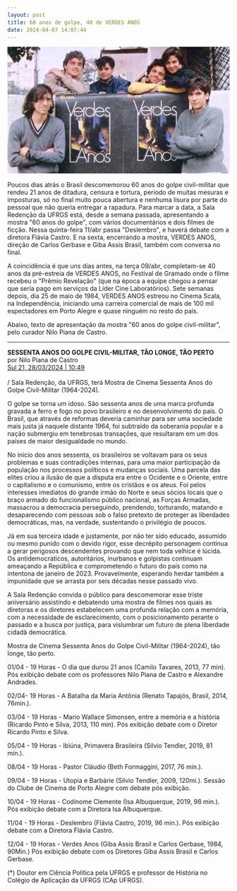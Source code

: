 ```yaml
---
layout: post
title: 60 anos de golpe, 40 de VERDES ANOS
date: 2024-04-07 14:07:44
---
```

![](/uploads/va-equipe-cartaz.jpg)

Poucos dias atrás o Brasil descomemorou 60 anos do golpe civil-militar que rendeu 21 anos de ditadura, censura e tortura, período de muitas mesuras e imposturas, só no final muito pouca abertura e nenhuma lisura por parte do pessoal que não queria entregar a rapadura. Para marcar a data, a Sala Redenção da UFRGS está, desde a semana passada, apresentando a mostra "60 anos do golpe", com vários documentários e dois filmes de ficção. Nessa quinta-feira 11/abr passa "Deslembro", e haverá debate com a diretora Flávia Castro. E na sexta, encerrando a mostra, VERDES ANOS, direção de Carlos Gerbase e Giba Assis Brasil, também com conversa no final.

A coincidência é que uns dias antes, na terça 09/abr, completam-se 40 anos da pré-estreia de VERDES ANOS, no Festival de Gramado onde o filme recebeu o "Prêmio Revelação" (que na época a equipe chegou a pensar que seria pago em serviços da Líder Cine Laboratórios). Sete semanas depois, dia 25 de maio de 1984, VERDES ANOS estreou no Cinema Scala, na Independência, iniciando uma carreira comercial de mais de 100 mil espectadores em Porto Alegre e quase ninguém no resto do país.

Abaixo, texto de apresentação da mostra "60 anos do golpe civil-militar", pelo curador Nilo Piana de Castro.

- - -

**SESSENTA ANOS DO GOLPE CIVIL-MILITAR, TÃO LONGE, TÃO PERTO**\
por Nilo Piana de Castro\
[Sul 21, 28/03/2024 | 10:49
](https://sul21.com.br/opiniao/2024/03/sessenta-anos-do-golpe-civil-militar-tao-longe-tao-perto-por-nilo-piana-de-castro/)\
\
/ Sala Redenção, da UFRGS, terá Mostra de Cinema Sessenta Anos do Golpe Civil-Militar (1964-2024).

O golpe se torna um idoso. São sessenta anos de uma marca profunda gravada a ferro e fogo no povo brasileiro e no desenvolvimento do país. O Brasil, que através de reformas deveria caminhar para ser uma sociedade mais justa já naquele distante 1964, foi subtraído da soberania popular e a nação submergiu em tenebrosas transações, que resultaram em um dos países de maior desigualdade no mundo.

No início dos anos sessenta, os brasileiros se voltavam para os seus problemas e suas contradições internas, para uma maior participação da população nos processos políticos e mudanças sociais. Uma parcela das elites criou a ilusão de que a disputa era entre o Ocidente e o Oriente, entre o capitalismo e o comunismo, entre os cristãos e os ateus. Foi pelos interesses imediatos do grande irmão do Norte e seus sócios locais que o braço armado do funcionalismo público nacional, as Forças Armadas, massacrou a democracia perseguindo, prendendo, torturando, matando e desaparecendo com pessoas sob o falso pretexto de proteger as liberdades democráticas, mas, na verdade, sustentando o privilégio de poucos.

Já em sua terceira idade e justamente, por não ter sido educado, assumido ou mesmo punido com o devido rigor, esse decrépito personagem continua a gerar perigosos descendentes provando que nem toda velhice é lúcida. Os antidemocráticos, autoritários, inurbanos e golpistas continuam ameaçando a República e comprometendo o futuro do país como na intentona de janeiro de 2023. Provavelmente, esperando herdar também a impunidade que se arrasta por seis décadas nesse passado vivo.

A Sala Redenção convida o público para descomemorar esse triste aniversário assistindo e debatendo uma mostra de filmes nos quais as diretoras e os diretores estabelecem uma profunda relação com a memória, com a necessidade de esclarecimento, com o posicionamento perante o passado e a busca por justiça, para vislumbrar um futuro de plena liberdade cidadã democrática.

Mostra de Cinema Sessenta Anos do Golpe Civil-Militar (1964-2024), tão longe, tão perto.

01/04 - 19 Horas - O dia que durou 21 anos (Camilo Tavares, 2013, 77 min). Pós exibição debate com os professores Nilo Piana de Castro e Alexandre Andrades.

02/04- 19 Horas - A Batalha da Maria Antônia (Renato Tapajós, Brasil, 2014, 76min.).

03/04 - 19 Horas - Mario Wallace Simonsen, entre a memória e a história (Ricardo Pinto e Silva, 2013, 110 min). Pós exibição debate com o Diretor Ricardo Pinto e Silva.

05/04 - 19 Horas - Ibiúna, Primavera Brasileira (Silvio Tendler, 2019, 81 min.).

08/04 - 19 Horas - Pastor Cláudio (Beth Formaggini, 2017, 76 min.).

09/04 - 19 Horas - Utopia e Barbárie (Silvio Tendler, 2009, 120mi.). Sessão do Clube de Cinema de Porto Alegre com debate pós exibição.

10/04 - 19 Horas - Codinome Clemente (Isa Albuquerque, 2019, 98 min.). Pós exibição debate com a Diretora Isa Albuquerque.

11/04 - 19 Horas - Deslembro (Flávia Castro, 2019, 96 min.). Pós exibição debate com a Diretora Flávia Castro.

12/04 - 19 Horas - Verdes Anos (Giba Assis Brasil e Carlos Gerbase, 1984, 90Min.)  Pós exibição debate com os Diretores Giba Assis Brasil e Carlos Gerbase.

(*) Doutor em Ciência Política pela UFRGS e professor de História no Colégio de Aplicação da UFRGS (CAp UFRGS).